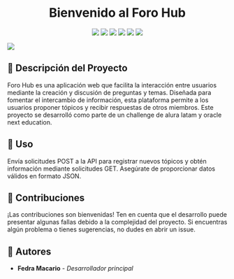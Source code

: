 <h1 align="center">Bienvenido al Foro Hub</h1>

 <p align="center">
   <img src="https://img.shields.io/badge/STATUS-%20EN DESARROLLO-green">
   <img src="https://img.shields.io/badge/API-Rest-blue">
   <img src="https://img.shields.io/badge/IDE-Intellij idea-blue">
   <img src="https://img.shields.io/badge/Project-Maven-blue">
   <img src="https://img.shields.io/badge/Spring Boot-v3.3.1-blue">
   <img src="https://img.shields.io/badge/Date Base-MySQL-blue">

 </p>
 
 ![](https://github.com/user-attachments/assets/cfab2698-d997-45f5-8e61-383f34d761c5)

## :small_orange_diamond: Descripción del Proyecto

Foro Hub es una aplicación web que facilita la interacción entre usuarios mediante la creación y discusión de preguntas y temas. Diseñada para fomentar el intercambio de información, esta plataforma permite a los usuarios proponer tópicos y recibir respuestas de otros miembros. Este proyecto se desarrolló como parte de un challenge de alura latam y oracle next education.

## :small_orange_diamond: Uso
Envía solicitudes POST a la API para registrar nuevos tópicos y obtén información mediante solicitudes GET. Asegúrate de proporcionar datos válidos en formato JSON.

## :small_orange_diamond: Contribuciones
¡Las contribuciones son bienvenidas! Ten en cuenta que el desarrollo puede presentar algunas fallas debido a la complejidad del proyecto. Si encuentras algún problema o tienes sugerencias, no dudes en abrir un issue.

## :small_orange_diamond: Autores
- **Fedra Macario** - *Desarrollador principal* 


